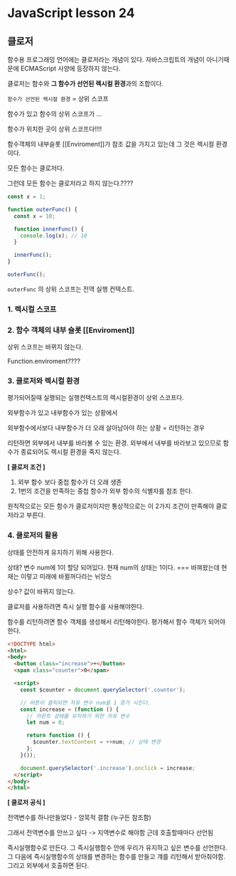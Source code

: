 # JavaScript lesson 24

## 클로저

함수용 프로그래밍 언어에는 클로저라는 개념이 있다. 자바스크립트의 개념이 아니기때문에 ECMAScript 사양에 등장하지 않는다. 

클로저는 함수와 **그 함수가 선언된 렉시컬 환경**과의 조합이다.

`함수가 선언된 렉시컬 환경` = 상위 스코프

함수가 있고 함수의 상위 스코프가 ...

함수가 위치한 곳이 상위 스코프다!!!!

함수객체의 내부슬롯 [[Enviroment]]가 참조 값을 가지고 있는데 그 것은 렉시컬 환경이다.

모든 함수는 클로저다.

그런데 모든 함수는 클로저라고 하지 않는다.????

```js
const x = 1;

function outerFunc() {
  const x = 10;

  function innerFunc() {
    console.log(x); // 10
  }

  innerFunc();
}

outerFunc();
```

`outerFunc` 의 상위 스코프는 전역 실행 컨텍스트.



### 1. 렉시컬 스코프

### 2. 함수 객체의 내부 슬롯 [[Enviroment]]

상위 스코프는 바뀌지 않는다.

Function.enviroment????

### 3. 클로저와 렉시컬 환경

평가되어질때 실행되는 실행컨텍스트의 렉시컬환경이 상위 스코프다.



외부함수가 있고 내부함수가 있는 상황에서

외부함수에서보다 내부함수가 더 오래 살아남아야 하는 상황 = 리턴하는 경우

리턴하면 외부에서 내부를 바라볼 수 있는 환경. 외부에서 내부를 바라보고 있으므로 함수가 종료되어도 렉시컬 환경을 죽지 않는다. 

**[ 클로저 조건 ]**

1. 외부 함수 보다 중첩 함수가 더 오래 생존
2. 1번의 조건을 만족하는 중첩 함수가 외부 함수의 식별자를 참조 한다.

원칙적으로는 모든 함수가 클로저이지만 통상적으로는 이 2가지 조건이 만족해야 클로저라고 부른다.



### 4. 클로저의 활용

상태를 안전하게 유지하기 위해 사용한다.

상태? 변수 num에 1이 할당 되어있다. 현재 num의 상태는 1이다. === 바껴왔는데 현재는 이렇고 미래에 바뀔꺼다라는 뉘앙스

상수? 값이 바뀌지 않는다.

클로저를 사용하려면 즉시 실행 함수를 사용해야한다.

함수를 리턴하려면 함수 객체를 생성해서 리턴해야한다. 평가해서 함수 객체가 되어야 한다. 

```html
<!DOCTYPE html>
<html>
<body>
  <button class="increase">+</button>
  <span class="counter">0</span>

  <script>
    const $counter = document.querySelector('.counter');

    // 버튼이 클릭되면 자유 변수 num을 1 증가 시킨다.
    const increase = (function () {
      // 카운트 상태를 유지하기 위한 자유 변수
      let num = 0;

      return function () {
        $counter.textContent = ++num; // 상태 변경
      };
    }());

    document.querySelector('.increase').onclick = increase;
  </script>
</body>
</html>
```

**[ 클로저 공식 ]**

전역변수를 하나만들었다 - 암묵적 결함 (누구든 참조함)

그래서 전역변수를 안쓰고 싶다 -> 지역변수로 해야함 근데 호출할때마다 선언됨

즉시실행함수로 만든다. 그 즉시실행함수 안에 우리가 유지하고 싶은 변수를 선언한다. 그 다음에 즉시실행함수의 상태를 변경하는 함수를 만들고 걔를 리턴해서 받아줘야함. 그리고 외부에서 호출하면 된다. 